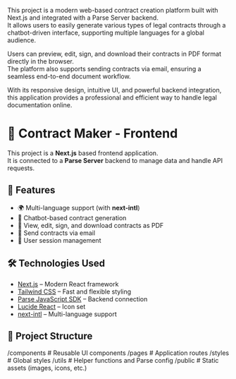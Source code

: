 This project is a modern web-based contract creation platform built with Next.js and integrated with a Parse Server backend.  
It allows users to easily generate various types of legal contracts through a chatbot-driven interface, supporting multiple languages for a global audience.  

Users can preview, edit, sign, and download their contracts in PDF format directly in the browser.  
The platform also supports sending contracts via email, ensuring a seamless end-to-end document workflow.  

With its responsive design, intuitive UI, and powerful backend integration, this application provides a professional and efficient way to handle legal documentation online.


# 📄 Contract Maker - Frontend

This project is a **Next.js** based frontend application.  
It is connected to a **Parse Server** backend to manage data and handle API requests.

## 🚀 Features
- 🌍 Multi-language support (with **next-intl**)
- 💬 Chatbot-based contract generation
- 📄 View, edit, sign, and download contracts as PDF
- 📧 Send contracts via email
- 🔐 User session management

## 🛠️ Technologies Used
- [Next.js](https://nextjs.org/) – Modern React framework
- [Tailwind CSS](https://tailwindcss.com/) – Fast and flexible styling
- [Parse JavaScript SDK](https://github.com/parse-community/Parse-SDK-JS) – Backend connection
- [Lucide React](https://lucide.dev/) – Icon set
- [next-intl](https://next-intl-docs.vercel.app/) – Multi-language support

## 📂 Project Structure
/components # Reusable UI components
/pages # Application routes
/styles # Global styles
/utils # Helper functions and Parse config
/public # Static assets (images, icons, etc.)
